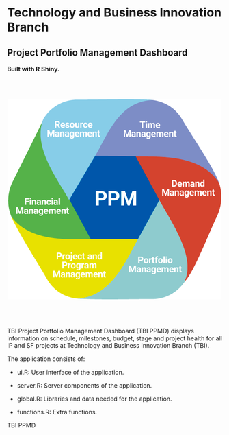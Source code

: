 # Technology and Business Innovation Branch
## Project Portfolio Management Dashboard

**Built with R Shiny.**

<br>
<br>
<p align="center">
  <img src="./ppm-logo.png">
</p>
<br>
<br>

TBI Project Portfolio Management Dashboard (TBI PPMD) displays information on schedule, milestones, budget, stage and project health for all IP and SF projects at Technology and Business Innovation Branch (TBI). 

The application consists of:

- ui.R: User interface of the application.

- server.R: Server components of the application.

- global.R: Libraries and data needed for the application.

- functions.R: Extra functions.

TBI PPMD
